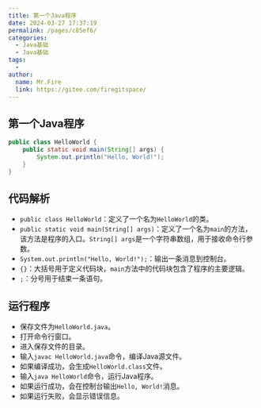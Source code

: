 ```yaml
---
title: 第一个Java程序
date: 2024-03-27 17:37:19
permalink: /pages/c85ef6/
categories:
  - Java基础
  - Java基础
tags:
  - 
author: 
  name: Mr.Fire
  link: https://gitee.com/firegitspace/
---
```


## 第一个Java程序

```java
public class HelloWorld {
    public static void main(String[] args) {
        System.out.println("Hello, World!");
    }
}
```
## 代码解析

- `public class HelloWorld`：定义了一个名为`HelloWorld`的类。
- `public static void main(String[] args)`：定义了一个名为`main`的方法，该方法是程序的入口。`String[] args`是一个字符串数组，用于接收命令行参数。
- `System.out.println("Hello, World!");`：输出一条消息到控制台。
- `{}`：大括号用于定义代码块，`main`方法中的代码块包含了程序的主要逻辑。
- `;`：分号用于结束一条语句。

## 运行程序

- 保存文件为`HelloWorld.java`。
- 打开命令行窗口。
- 进入保存文件的目录。
- 输入`javac HelloWorld.java`命令，编译Java源文件。
- 如果编译成功，会生成`HelloWorld.class`文件。
- 输入`java HelloWorld`命令，运行Java程序。
- 如果运行成功，会在控制台输出`Hello, World!`消息。
- 如果运行失败，会显示错误信息。
